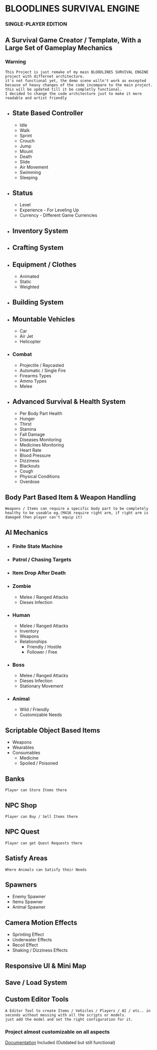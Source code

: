 # BLOODLINES SURVIVAL ENGINE 
### SINGLE-PLAYER EDITION


## A Survival Game Creator / Template, With a Large Set of Gameplay Mechanics

### Warning
	This Project is just remake of my main BLOODLINES SURVIVAL ENGINE project with differnet architecture.
	it's not functional yet, the demo scene willn't work as excepted because of heavy changes of the code incompare to the main project.
	this will be updated till it be completly functional.
	I decided to change the code architecture just to make it more readable and artist friendly

- ## State Based Controller
	- Idle
	- Walk
	- Sprint
	- Crouch
	- Jump
	- Mount
	- Death
	- Slide
	- Air Movement
	- Swimming
	- Sleeping

- ## Status
	- Level
	- Experience - For Leveling Up
	- Currency - Different Game Currencies

- ## Inventory System
- ## Crafting System

- ## Equipment / Clothes
	- Animated
	- Static
	- Weighted

- ## Building System
- ## Mountable Vehicles
	- Car
	- Air Jet
	- Helicopter
- ### Combat
	- Projectile / Raycasted
	- Automatic / Single Fire
	- Firearms Types
	- Ammo Types
	- Melee

- ## Advanced Survival & Health System
	- Per Body Part Health
	- Hunger
	- Thirst
	- Stamina
	- Fall Damage
	- Diseases Monitoring
	- Medicines Monitoring
	- Heart Rate
	- Blood Pressure
	- Dizziness
	- Blackouts
	- Cough
	- Physical Conditions
	- Overdose

## Body Part Based Item & Weapon Handling
	Weapons / Items can require a specific body part to be completely healthy to be useable eg.(M416 require right arm, if right arm is damaged then player can't equip it)

## AI Mechanics 

- ### Finite State Machine
- ### Patrol / Chasing Targets
- ### Item Drop After Death
- ### Zombie
	- Melee / Ranged Attacks
	- Dieses Infection
- ### Human
	- Melee / Ranged Attacks
	- Inventory
	- Weapons
	- Relationships
		- Friendly / Hostile
		- Follower / Free
- ### Boss
	-  Melee / Ranged Attacks
	- Dieses Infection
	- Stationary Movement
- ### Animal
	- Wild / Friendly
	- Customizable  Needs

## Scriptable Object Based Items
- Weapons
- Wearables
- Consumables
	- Medicine
	- Spoiled / Poisoned
## Banks
	Player can Store Items there
## NPC Shop
	Player can Buy / Sell Items there

## NPC Quest
	Player can get Quest Requests there

## Satisfy Areas
	Where Animals can Satisfy their Needs

## Spawners
- Enemy Spawner
- Items Spawner
- Animal Spawner

## Camera Motion Effects
- Sprinting Effect
- Underwater Effects
- Recoil Effect
- Shaking / Dizziness Effects

## Responsive UI & Mini Map
## Save / Load System

## Custom Editor Tools
	A Editor Tool to create Items / Vehicles / Players / AI / etc.. in seconds without messing with all the scripts or models.
	just add the model and set the right configuration for it.


### Project almost customizable on all aspects
[Documentation](Assets/BLOODLINES/Documentation.pdf) Included (Outdated but still functional)

